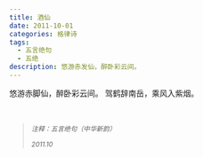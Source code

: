 ```yaml
---
title: 酒仙
date: 2011-10-01
categories: 格律诗
tags:
  - 五言绝句
  - 五绝
description: 悠游赤发仙，醉卧彩云间。
---
```


悠游赤脚仙，醉卧彩云间。
驾鹤辞南岳，乘风入紫烟。

<br/>
<blockquote>
<p><small><i>注释：五言绝句（中华新韵）</i></small></p>
<p><small><i>2011.10</i></small></p>
</blockquote>